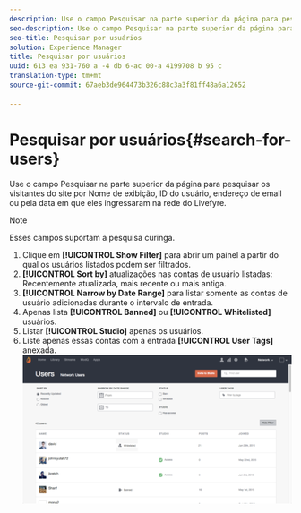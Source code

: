 ```yaml
---
description: Use o campo Pesquisar na parte superior da página para pesquisar os visitantes do site por Nome de exibição, ID do usuário, endereço de email ou pela data em que eles ingressaram na rede do Livefyre.
seo-description: Use o campo Pesquisar na parte superior da página para pesquisar os visitantes do site por Nome de exibição, ID do usuário, endereço de email ou pela data em que eles ingressaram na rede do Livefyre.
seo-title: Pesquisar por usuários
solution: Experience Manager
title: Pesquisar por usuários
uuid: 613 ea 931-760 a -4 db 6-ac 00-a 4199708 b 95 c
translation-type: tm+mt
source-git-commit: 67aeb3de964473b326c88c3a3f81ff48a6a12652

---
```



# Pesquisar por usuários{#search-for-users}

Use o campo Pesquisar na parte superior da página para pesquisar os visitantes do site por Nome de exibição, ID do usuário, endereço de email ou pela data em que eles ingressaram na rede do Livefyre.

>[!NOTE]
>
>Esses campos suportam a pesquisa curinga.

1. Clique em **[!UICONTROL Show Filter]** para abrir um painel a partir do qual os usuários listados podem ser filtrados.
1. **[!UICONTROL Sort by]** atualizações nas contas de usuário listadas: Recentemente atualizada, mais recente ou mais antiga.
1. **[!UICONTROL Narrow by Date Range]** para listar somente as contas de usuário adicionadas durante o intervalo de entrada.
1. Apenas lista **[!UICONTROL Banned]** ou **[!UICONTROL Whitelisted]** usuários.
1. Listar **[!UICONTROL Studio]** apenas os usuários.
1. Liste apenas essas contas com a entrada **[!UICONTROL User Tags]** anexada. ![](assets/UsersFilter-1024x568.png)

